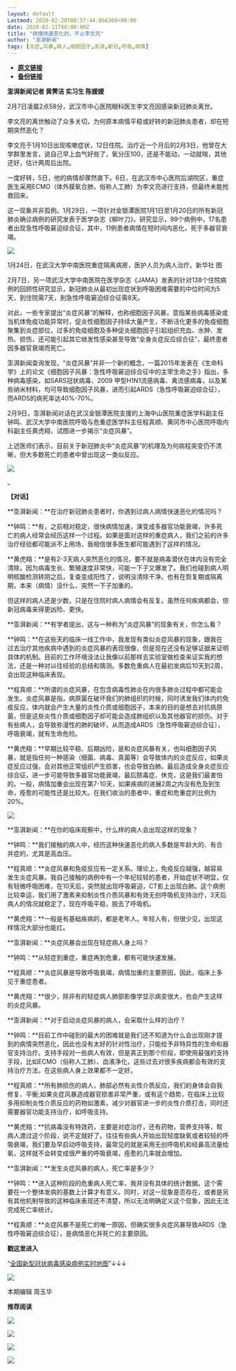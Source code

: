 ```yaml
---
layout: default
Lastmod: 2020-02-28T08:57:44.866369+00:00
date: 2020-02-11T00:00:00Z
title: "病情快速恶化的，不止李文亮"
author: "澎湃新闻"
tags: [炎症,风暴,病人,细胞因子,澎湃,新冠,呼吸,病情]
---
```


* [**原文链接**](http://mp.weixin.qq.com/s?__biz=MjM5MzI5NTU3MQ==&mid=2651579640&idx=2&sn=026cbd6ddefe37bc421b62cb3f2c963d&chksm=bd6679448a11f0529cba7ea9fd0b53998524ad11fec8f8aa91179f736fa70f242393067f9f0c#rd)
* [**备份链接**](http://archive.today/WPB9V)


**澎湃新闻记者 黄霁洁 实习生 陈媛媛**

  

2月7日凌晨2点58分，武汉市中心医院眼科医生李文亮因感染新冠肺炎离世。

李文亮的离世触动了众多关切，为何原本病情平稳或好转的新冠肺炎患者，却在短期突然恶化？

李文亮于1月10日出现咳嗽症状，12日住院。治疗近一个月后的2月3日，他曾在大学群里发言，说自己早上血气好些了，氧分压100，还是不能动，一动就喘，其他还好，估计两周后出院。

一度好转，5日，他的病情却骤然直下。6日，在武汉市中心医院后湖院区，重症医生采用ECMO（体外膜氧合肺，俗称人工肺）为李文亮进行支持，但最终未能抢救回来。

这一现象并非孤例。1月29日，一项针对金银潭医院1月1日至1月20日的所有新冠肺炎确诊病例的研究发表于医学杂志《柳叶刀》。研究显示，99个病例中，17名患者出现急性呼吸窘迫综合征，其中，11例患者病情在短时间内恶化，死于多器官衰竭。  

  

![](/images/post/1520d353281d6525cfc67185fac75abe.jpg)

1月24日，在武汉大学中南医院重症隔离病房，医护人员为病人治疗。新华社 图  
  

2月7日，另一项武汉大学中南医院在医学杂志《JAMA》发表的针对138个住院病例的回顾性研究显示，新冠肺炎从最初出现症状到呼吸困难需要的中位时间为5天，到住院需7天，到急性呼吸窘迫综合征需8天。

对此，一些专家提出“炎症风暴”的解释，也称细胞因子风暴，意指某些病毒感染或当机体免疫功能异常时，促炎性细胞因子持续大量产生，不断活化更多的免疫细胞聚集到炎症部位，过多的免疫细胞及多种促炎细胞因子引起组织充血、水肿、发热、损伤，还可能引起其它继发性感染甚至导致“全身炎症反应综合征”，最终患者因多器官衰竭而死亡。

澎湃新闻查询发现，“炎症风暴”并非一个新的概念，一篇2015年发表在《生命科学》上的论文《细胞因子风暴：急性呼吸窘迫综合征中的主宰生命之手》指出，多种病毒感染，如SARS冠状病毒、2009 甲型H1N1流感病毒、禽流感病毒，以及某些纳米材料，均可导致细胞因子风暴，进而引起ARDS（急性呼吸窘迫综合征），而ARDS的病死率达40%-70%。

2月9日，澎湃新闻对话在武汉金银潭医院支援的上海中山医院重症医学科副主任钟鸣、武汉大学中南医院呼吸与危重症医学科主任程真顺、黄冈市中心医院呼吸内科副主任黄虎翔，试图进一步揭示“炎症风暴”。

上述医师们表示，目前关于新冠肺炎中“炎症风暴”的机理及为何病程突变仍不清晰，但大多数死亡的患者中曾出现这一类似反应。

  

![](/images/post/e73f2292993307c77740ac2dc72aa1d3.jpg)

  

\_

**【对话】**

  

**澎湃新闻：**在治疗新冠肺炎患者时，你遇到过病人病情快速恶化的情况吗？

**钟鸣：**有，之前相对稳定，很快病情加速，演变成多器官功能衰竭，许多死亡的病人经常会经历这样一个过程。如果是面对这样的重症病人，我们之前的许多治疗经验都可能派不上用场，我相信很多医生都可能遇到了这样的情况。

**黄虎翔：**是有2-3天病人突然恶化的情况，要不就是病毒潜伏在体内没有完全清除，因为病毒生长、繁殖速度非常快，可能一下子又爆发了。我们也碰到病人明明核酸检测转阴之后，复查变成阳性了，说明没清除干净。也有在恢复期或隔离期，本来（病情）没什么，突然一下子加重的。

但这样的病人还是少数，只是在住院时病人病情会有反复。虽然任何疾病都会，但新冠病毒来得更凶险、更快。

**澎湃新闻：**有学者提出，这与一种称为“炎症风暴”的现象有关，你怎么看？

**钟鸣：**在这些天的临床一线工作中，我发现有类似炎症风暴的现象，跟我在过去治疗其他疾病中遇到的炎症风暴的表现很像，但是现在还没有足够证据来证明具体的机制。目前的工作环境没法让我像以前那样去实验室做检查来证实我的想法，还是一种对以往经验的总结和猜测。多数危重病人在最初发病后10天到2周，会出现这种临床表现。

**程真顺：**所谓的炎症风暴，在包含病毒性肺炎在内很多肺炎过程中都可能会发生。炎症风暴是指，病原菌在破坏我们的肺组织的时候，同时诱发我们体内的免疫反应，体内就会产生大量的炎性介质或细胞因子，本来的目的是想去对抗病原菌，但是这些炎性介质或细胞因子却可能会造成肺组织以及其他器官的损伤。对于有些病人，会导致弥漫性的肺的破坏，从而造成ARDS（急性呼吸窘迫综合征），呼吸衰竭，就有生命危险。

**黄虎翔：**早期比较平稳、后期凶险，是和炎症风暴有关，也叫细胞因子风暴，就是指任何一种感染（细菌、病毒、真菌等）会导致体内的炎症反应，如果炎症反应过强，会对其他正常组织产生损害，也会导致白肺。最后造成全身炎症反应综合征，进一步可能导致多器官功能衰竭，最后脓毒症、休克，这是我们最害怕的。一般，病情加重会出现在第7-10天，如果疾病的进展2周之内没有危及到生命，痊愈的可能性还是比较大。在我们收治的患者中，重症和危重症的比例为20%。  

  

![](/images/post/eae0c00a60632c7c477b17557c1acb86.jpg)

  

**澎湃新闻：**在你的临床观察中，什么样的病人会出现这样的现象？  
  

**钟鸣：**我们接触的病人中，经历这种快速恶化的病人多数是年龄大的、有合并症的，尤其是高血压。

**程真顺：**炎症风暴和免疫反应有一定关系。理论上，免疫反应越强，越容易发生炎症风暴。我自己接触的病例中有一个年纪较轻的患者，开始症状不明显，仅有轻微呼吸困难，在10天后，突然就出现呼吸窘迫，CT影上出现白肺。这个病例比较幸运，我们用了激素来抑制炎性介质风暴和有效无创呼吸机支持治疗，3天后病人的情况就稳定了，现在呼吸平稳，脱去了呼吸机。

**黄虎翔：**一般是有基础疾病的，都是老年人。年轻人有，但很少见，出现这样情况大部分也能扛。

**澎湃新闻：**炎症风暴会出现在轻症病人身上吗？

**钟鸣：**从轻症到重症，重症再到危重，都有可能快速发展。

**程真顺：**炎症风暴是导致呼吸衰竭，病情加重的主要原因，因此，临床上多见于重症患者。

**黄虎翔：**很少，除非有的轻症病人肺部影像学显示病变很大，也会产生这样的炎症风暴。

**澎湃新闻：**对于启动炎症风暴的病人，会采取什么样的治疗？

**钟鸣：**目前工作中碰到的最大的困难就是我们还不知道为什么会出现刚才提到的病情突然恶化，因此也没有太好的针对性治疗，只能给予非特异性的生命和器官支持治疗。支持手段对一些病人有效，但是真正到那个阶段，即使用最强的支持手段，比如ECMO（俗称人工肺）、血液净化，这些过去对很多疾病都会有效的支持治疗方法，在这些病人身上效果都不一定好。

**程真顺：**所有肺损伤的病人，肺部必然有炎性介质反应，我们的身体会自我修复、平衡;如果炎症风暴造成器官损害非常严重，或有这个趋势，在临床上比较多用抑制炎性介质反应的药物如激素，减少对器官进一步的炎性介质打击，同时还需要器官功能支持治疗，如呼吸支持。

**黄虎翔：**抗病毒没有特效药，主要是对症治疗，还有药物，营养支持等，帮病人渡过这个阶段，说不定就好了。往往有些病人开始出现轻度缺氧或者较轻的呼吸衰竭，我们要及早启动呼吸支持，最常见的就是采用无创呼吸机和经鼻高流量给氧，这样就不会转变成很严重的呼吸衰竭，痊愈的几率就会增加。

**澎湃新闻：**发生炎症风暴的病人，死亡率是多少？

**钟鸣：**进入这种阶段的危重病人死亡率，我并没有具体的统计数据。这个需要在一个整体发病的基数上计算才有意义。同时，对这一现象是否存在，或者是另有其他机制导致的这种临床表现还不清楚，所以无法明确定义这个现象，因此无法完成死亡率统计。

**程真顺：**炎症风暴不是死亡的唯一原因，但确实很多炎症风暴导致ARDS（急性呼吸窘迫综合征），是病情恶化并死亡的主要原因。

  

**戳这里进入**

“[全国新型冠状病毒感染病例实时地图](http://projects.thepaper.cn/thepaper-cases/839studio/feiyan/)”↓↓↓

[![](/images/post/15a4bc01c19b9e56f61d4f79069e4c63.jpg)](http://projects.thepaper.cn/thepaper-cases/839studio/feiyan/)

  

本期编辑 周玉华

  

**推荐阅读**

  

[![](/images/post/afecae2e98617119d861527da0b0c133.jpg)](http://mp.weixin.qq.com/s?__biz=MjM5MzI5NTU3MQ==&mid=2651570730&idx=1&sn=fd15b387426ce4e0777f302988b331c7&chksm=bd665f968a11d680567dfeae3d5023076be9ebf3e160be8f56173567e538300d5dcf9c3ddbce&scene=21#wechat_redirect)

[![](/images/post/fb7c79e4de8958a5845b7b2bb8323953.jpg)](http://mp.weixin.qq.com/s?__biz=MjM5MzI5NTU3MQ==&mid=2651569003&idx=2&sn=dce2cf8d15a65d6cbe53416ed734e7d4&chksm=bd6626d78a11afc18cc3605cf9be790c0318191b2a58958b3f4d53a35dde3c5b9bfd86c48db9&scene=21#wechat_redirect)

[![](/images/post/a7247c4a22145cf6975e45101e173979.jpg)](http://mp.weixin.qq.com/s?__biz=MjM5MzI5NTU3MQ==&mid=2651576152&idx=3&sn=529216a17e15837b35fc7a983f7f0108&chksm=bd664ae48a11c3f28a9dd3fe571511b5350b6e05d8d584b97b70e6e20f6ea992fa7ad9d8a8f7&scene=21#wechat_redirect)

[![](/images/post/faa036129172f4ba4cb775ad946d1eff.jpg)](http://e.cn.miaozhen.com/r/k=6005545&p=8XZ&met=0&rt=2&mo=__OS__&ns=__IP__&m0=__OPENUDID__&m0a=__DUID__&m1=__ANDROIDID1__&m1a=__ANDROIDID__&m2=__IMEI__&m4=__AAID__&m5=__IDFA__&m6=__MAC1__&m6a=__MAC__&v=__LOC__&vo=3b729d086&vr=2&o=http://a.app.qq.com/o/simple.jsp?pkgname=com.wondertek.paper&ckey=CK1386097627120)

